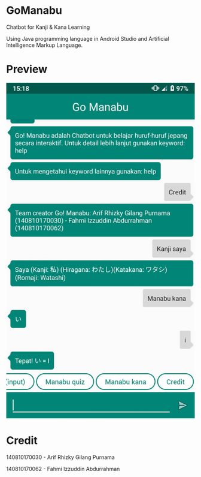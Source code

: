 # GoManabu

Chatbot for Kanji &amp; Kana Learning

Using Java programming language in Android Studio and Artificial Intelligence Markup Language.

# Preview

![Go! Manabu](https://raw.githubusercontent.com/arifrgilang/GoManabu/master/gomanabu.jpg "Go! Manabu")

# Credit

140810170030 - Arif Rhizky Gilang Purnama

140810170062 - Fahmi Izzuddin Abdurrahman
